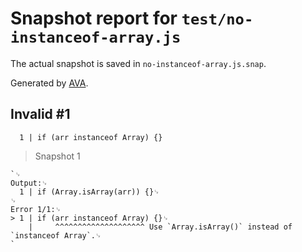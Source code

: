 # Snapshot report for `test/no-instanceof-array.js`

The actual snapshot is saved in `no-instanceof-array.js.snap`.

Generated by [AVA](https://avajs.dev).

## Invalid #1
      1 | if (arr instanceof Array) {}

> Snapshot 1

    `␊
    Output:␊
      1 | if (Array.isArray(arr)) {}␊
    ␊
    Error 1/1:␊
    > 1 | if (arr instanceof Array) {}␊
        |     ^^^^^^^^^^^^^^^^^^^^ Use `Array.isArray()` instead of `instanceof Array`.␊
    `
